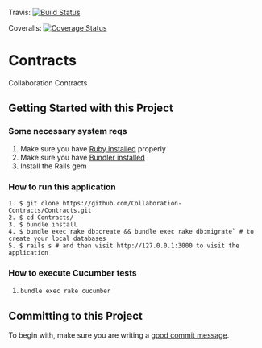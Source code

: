 Travis:
[![Build Status](https://travis-ci.org/Collaboration-Contracts/Contracts.svg?branch=master)](https://travis-ci.org/Collaboration-Contracts/Contracts)

Coveralls: [![Coverage Status](https://coveralls.io/repos/github/Collaboration-Contracts/Contracts/badge.svg?branch=master)](https://coveralls.io/github/Collaboration-Contracts/Contracts?branch=master)

# Contracts
Collaboration Contracts

## Getting Started with this Project

### Some necessary system reqs
1. Make sure you have [Ruby installed](https://www.ruby-lang.org/en/documentation/installation/) properly
2. Make sure you have [Bundler installed](http://bundler.io/)
3. Install the Rails gem


### How to run this application
```
1. $ git clone https://github.com/Collaboration-Contracts/Contracts.git
2. $ cd Contracts/
3. $ bundle install
4. $ bundle exec rake db:create && bundle exec rake db:migrate` # to create your local databases
5. $ rails s # and then visit http://127.0.0.1:3000 to visit the application
```

### How to execute Cucumber tests
1. `bundle exec rake cucumber`

## Committing to this Project

To begin with, make sure you are writing a [good commit message](https://github.com/Collaboration-Contracts/Contracts/wiki/Writing-Good-Commit-Messages).
